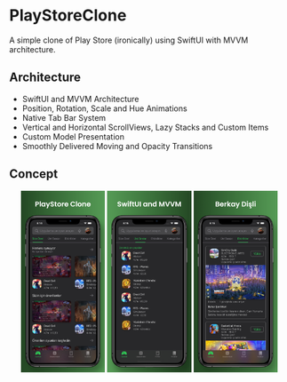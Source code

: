 # PlayStoreClone
A simple clone of Play Store (ironically) using SwiftUI with MVVM architecture.
 
## Architecture
- SwiftUI and MVVM Architecture
- Position, Rotation, Scale and Hue Animations
- Native Tab Bar System
- Vertical and Horizontal ScrollViews, Lazy Stacks and Custom Items
- Custom Model Presentation
- Smoothly Delivered Moving and Opacity Transitions
 
## Concept


<p align="middle">
  <img src="images/img3.png" width=30% height=30%>
  <img src="images/img2.png" width=30% height=30%>
  <img src="images/img1.png" width=30% height=30%>
</p>


